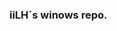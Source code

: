 ### iiLH´s winows repo.

<!--
**iiLH/iiLH** is a ✨ _special_ ✨ repository because its `README.md` (this file) appears on your GitHub profile.

Here are some ideas to get you started:
here is my first project. 
-->
